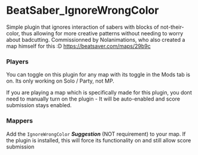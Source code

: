 # BeatSaber_IgnoreWrongColor

Simple plugin that ignores interaction of sabers with blocks of not-their-color, thus allowing for more creative patterns without needing to worry about badcutting. Commissionned by Nolanimations, who also created a map himself for this :D https://beatsaver.com/maps/29b9c

### Players

You can toggle on this plugin for any map with its toggle in the Mods tab is on. Its only working on Solo / Party, not MP.

If you are playing a map which is specifically made for this plugin, you dont need to manually turn on the plugin - It will be auto-enabled and score submission stays enabled.

### Mappers

Add the `IgnoreWrongColor` ***Suggestion*** (NOT requirement) to your map. If the plugin is installed, this will force its functionality on and still allow score submission
